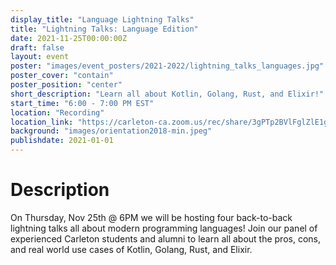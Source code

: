 ```yaml
---
display_title: "Language Lightning Talks"
title: "Lightning Talks: Language Edition"
date: 2021-11-25T00:00:00Z
draft: false
layout: event
poster: "images/event_posters/2021-2022/lightning_talks_languages.jpg"
poster_cover: "contain"
poster_position: "center"
short_description: "Learn all about Kotlin, Golang, Rust, and Elixir!"
start_time: "6:00 - 7:00 PM EST"
location: "Recording"
location_link: "https://carleton-ca.zoom.us/rec/share/3gPTp2BVlFglZlE1gVjjobKlOpqxPsM8dobTIvOIy2dMt8W0AuV-KgL6Pdj8Cv0.X0T5b6536pHYxQwL"
background: "images/orientation2018-min.jpeg"
publishdate: 2021-01-01
---
```


# Description

On Thursday, Nov 25th @ 6PM we will be hosting four back-to-back lightning talks all about modern programming languages! Join our panel of experienced Carleton students and alumni to learn all about the pros, cons, and real world use cases of Kotlin, Golang, Rust, and Elixir. 
